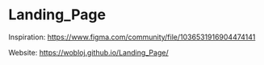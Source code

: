 # Landing_Page
Inspiration: https://www.figma.com/community/file/1036531916904474141

Website: https://wobloj.github.io/Landing_Page/

